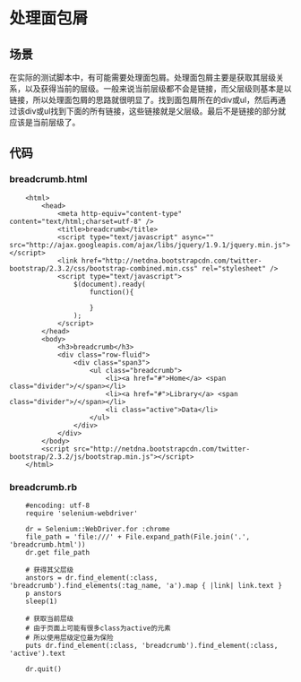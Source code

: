 处理面包屑
===========

场景
----
在实际的测试脚本中，有可能需要处理面包屑。处理面包屑主要是获取其层级关系，以及获得当前的层级。一般来说当前层级都不会是链接，而父层级则基本是以链接，所以处理面包屑的思路就很明显了。找到面包屑所在的div或ul，然后再通过该div或ul找到下面的所有链接，这些链接就是父层级。最后不是链接的部分就应该是当前层级了。

代码
----
### breadcrumb.html
```
	<html>
		<head>
			<meta http-equiv="content-type" content="text/html;charset=utf-8" />
			<title>breadcrumb</title>		
			<script type="text/javascript" async="" src="http://ajax.googleapis.com/ajax/libs/jquery/1.9.1/jquery.min.js"></script>
			<link href="http://netdna.bootstrapcdn.com/twitter-bootstrap/2.3.2/css/bootstrap-combined.min.css" rel="stylesheet" />		
			<script type="text/javascript">
				$(document).ready(
					function(){
						
					}
				);
			</script>
		</head>
		<body>
			<h3>breadcrumb</h3>
			<div class="row-fluid">
				<div class="span3">		
					<ul class="breadcrumb">
						<li><a href="#">Home</a> <span class="divider">/</span></li>
						<li><a href="#">Library</a> <span class="divider">/</span></li>
						<li class="active">Data</li>
					</ul>
				</div>		
			</div>		
		</body>
		<script src="http://netdna.bootstrapcdn.com/twitter-bootstrap/2.3.2/js/bootstrap.min.js"></script>
	</html>

```

### breadcrumb.rb
```
	#encoding: utf-8
	require 'selenium-webdriver'

	dr = Selenium::WebDriver.for :chrome
	file_path = 'file:///' + File.expand_path(File.join('.', 'breadcrumb.html'))
	dr.get file_path

	# 获得其父层级
	anstors = dr.find_element(:class, 'breadcrumb').find_elements(:tag_name, 'a').map { |link| link.text }
	p anstors
	sleep(1)

	# 获取当前层级
	# 由于页面上可能有很多class为active的元素
	# 所以使用层级定位最为保险
	puts dr.find_element(:class, 'breadcrumb').find_element(:class, 'active').text

	dr.quit()

```

